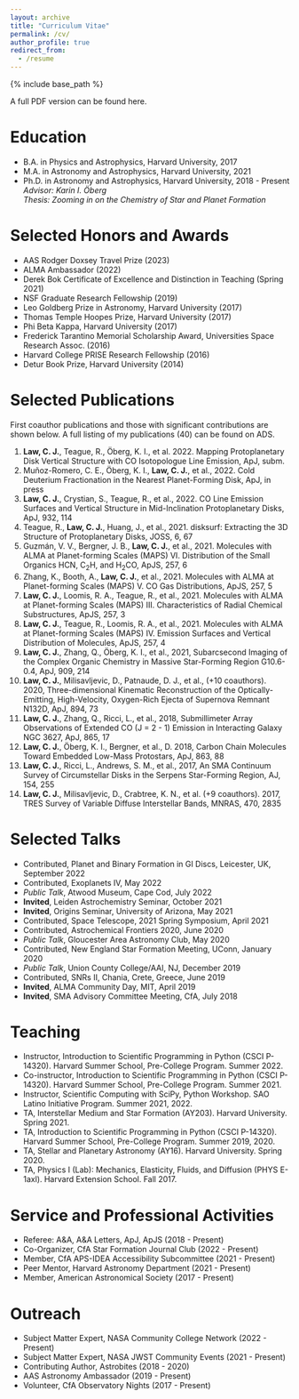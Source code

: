 ```yaml
---
layout: archive
title: "Curriculum Vitae"
permalink: /cv/
author_profile: true
redirect_from:
  - /resume
---
```


{% include base_path %}

A full PDF version can be found <a href="https://claw-astro.github.io/files/Law_CV_Full.pdf" style="text-decoration: none">here</a>.


Education
======
* B.A. in Physics and Astrophysics, Harvard University, 2017
* M.A. in Astronomy and Astrophysics, Harvard University, 2021
* Ph.D. in Astronomy and Astrophysics, Harvard University, 2018 - Present<br>        <I>Advisor: Karin I. Öberg</I><br><I>Thesis: Zooming in on the Chemistry of Star and Planet Formation</I> 


Selected Honors and Awards
======
* AAS Rodger Doxsey Travel Prize (2023)
* ALMA Ambassador (2022)
* Derek Bok Certificate of Excellence and Distinction in Teaching (Spring 2021)
* NSF Graduate Research Fellowship (2019)
* Leo Goldberg Prize in Astronomy, Harvard University (2017)
* Thomas Temple Hoopes Prize, Harvard University (2017)
* Phi Beta Kappa, Harvard University (2017)
* Frederick Tarantino Memorial Scholarship Award, Universities Space Research Assoc. (2016)
* Harvard College PRISE Research Fellowship (2016)
* Detur Book Prize, Harvard University (2014)


Selected Publications
======
First coauthor publications and those with significant contributions are shown below. A full listing of my publications (40) can be found on <a href="https://ui.adsabs.harvard.edu/user/libraries/BR8acQNQQKOJKcsn8H3uVg" style="text-decoration:none">ADS</a>.

<ol>
    <li><b>Law, C. J.</b>, Teague, R., Öberg, K. I., et al. 2022. Mapping Protoplanetary Disk Vertical Structure with CO Isotopologue Line Emission, ApJ, subm.</li>
    <li>Muñoz-Romero, C. E., Öberg, K. I., <b>Law, C. J.</b>, et al., 2022. Cold Deuterium Fractionation in the Nearest Planet-Forming Disk, ApJ, in press</li>
    <li><b>Law, C. J.</b>, Crystian, S., Teague, R., et al., 2022. CO Line Emission Surfaces and Vertical Structure in Mid-Inclination Protoplanetary Disks, ApJ, 932, 114</li>
  <li>Teague, R., <b>Law, C. J.</b>, Huang, J., et al., 2021. disksurf: Extracting the 3D Structure of Protoplanetary Disks, JOSS, 6, 67</li>
  <li>Guzmán, V. V., Bergner, J. B., <b>Law, C. J.</b>, et al., 2021. Molecules with ALMA at Planet-forming Scales (MAPS) VI. Distribution of the Small Organics HCN, C<sub>2</sub>H, and H<sub>2</sub>CO, ApJS, 257, 6</li>
   <li>Zhang, K., Booth, A., <b>Law, C. J.</b>, et al., 2021. Molecules with ALMA at Planet-forming Scales (MAPS) V. CO Gas Distributions, ApJS, 257, 5</li>
  <li><b>Law, C. J.</b>, Loomis, R. A., Teague, R., et al., 2021. Molecules with ALMA at Planet-forming Scales (MAPS) III. Characteristics of Radial Chemical Substructures, ApJS, 257, 3</li>
  <li><b>Law, C. J.</b>, Teague, R., Loomis, R. A., et al., 2021. Molecules with ALMA at Planet-forming Scales (MAPS) IV. Emission Surfaces and Vertical Distribution of Molecules, ApJS, 257, 4</li>
  <li><b>Law, C. J.</b>, Zhang, Q., Öberg, K. I., et al., 2021, Subarcsecond Imaging of the Complex Organic Chemistry in Massive Star-Forming Region G10.6-0.4, ApJ, 909, 214</li>
  <li><b>Law, C. J.</b>, Milisavljevic, D., Patnaude, D. J., et al., (+10 coauthors). 2020, Three-dimensional Kinematic Reconstruction of the Optically-Emitting, High-Velocity, Oxygen-Rich Ejecta of Supernova Remnant N132D, ApJ, 894, 73</li>
  <li><b>Law, C. J.</b>, Zhang, Q., Ricci, L., et al., 2018, Submillimeter Array Observations of Extended CO (J = 2 - 1) Emission in Interacting Galaxy NGC 3627, ApJ, 865, 17</li>
  <li><b>Law, C. J.</b>, Öberg, K. I., Bergner, et al., D. 2018, Carbon Chain Molecules Toward Embedded Low-Mass Protostars, ApJ, 863, 88</li>
  <li><b>Law, C. J.</b>, Ricci, L., Andrews, S. M., et al., 2017, An SMA Continuum Survey of Circumstellar Disks in the Serpens Star-Forming Region, AJ, 154, 255</li>
  <li><b>Law, C. J.</b>, Milisavljevic, D., Crabtree, K. N., et al. (+9 coauthors). 2017, TRES Survey of Variable Diffuse Interstellar Bands, MNRAS, 470, 2835</li>
</ol>    
    

<!-- <ul>{% for post in site.publications %}
    {% include archive-single-cv.html %}
  {% endfor %}</ul> -->
  
Selected Talks
======
* Contributed, Planet and Binary Formation in GI Discs, Leicester, UK, September 2022
* Contributed, Exoplanets IV, May 2022
* <i>Public Talk</i>, Atwood Museum, Cape Cod, July 2022
* <b>Invited</b>, Leiden Astrochemistry Seminar, October 2021
* <b>Invited</b>, Origins Seminar, University of Arizona, May 2021
* Contributed, Space Telescope, 2021 Spring Symposium, April 2021
* Contributed, Astrochemical Frontiers 2020, June 2020
* <i>Public Talk</i>, Gloucester Area Astronomy Club, May 2020
* Contributed, New England Star Formation Meeting, UConn, January 2020
* <i>Public Talk</i>, Union County College/AAI, NJ, December 2019
* Contributed, SNRs II, Chania, Crete, Greece, June 2019
* <b>Invited</b>, ALMA Community Day, MIT, April 2019
* <b>Invited</b>, SMA Advisory Committee Meeting, CfA, July 2018

<!--   <ul>{% for post in site.talks %}
    {% include archive-single-talk-cv.html %}
  {% endfor %}</ul>  -->
  
Teaching
======
* Instructor, Introduction to Scientific Programming in Python (CSCI P-14320). Harvard Summer School, Pre-College Program. Summer 2022.
* Co-instructor, Introduction to Scientific Programming in Python (CSCI P-14320). Harvard Summer School, Pre-College Program. Summer 2021.
* Instructor, Scientific Computing with SciPy, Python Workshop. SAO Latino Initiative Program. Summer 2021, 2022.
* TA, Interstellar Medium and Star Formation (AY203). Harvard University. Spring 2021.
* TA, Introduction to Scientific Programming in Python (CSCI P-14320). Harvard Summer School, Pre-College Program. Summer 2019, 2020.
* TA, Stellar and Planetary Astronomy (AY16). Harvard University. Spring 2020.
* TA, Physics I (Lab): Mechanics, Elasticity, Fluids, and Diffusion (PHYS E-1axl). Harvard Extension School. Fall 2017.
  
<!--   <ul>{% for post in site.teaching %}
    {% include archive-single-cv.html %}
  {% endfor %}</ul> -->
  
Service and Professional Activities
======
* Referee: A&A, A&A Letters, ApJ, ApJS (2018 - Present)
* Co-Organizer, CfA Star Formation Journal Club (2022 - Present)
* Member, CfA APS-IDEA Accessibility Subcommittee (2021 - Present)
* Peer Mentor, Harvard Astronomy Department (2021 - Present)
* Member, American Astronomical Society (2017 - Present)

Outreach
======
* Subject Matter Expert, NASA Community College Network (2022 - Present)
* Subject Matter Expert, NASA JWST Community Events (2021 - Present)
* Contributing Author, <a href="https://astrobites.org/author/claw/" style="text-decoration:none">Astrobites</a> (2018 - 2020)
* <a href="https://aas.org/education/roster-aas-astronomy-ambassadors" style="text-decoration:none">AAS Astronomy Ambassador</a> (2019 - Present)
* Volunteer, CfA Observatory Nights (2017 - Present)
